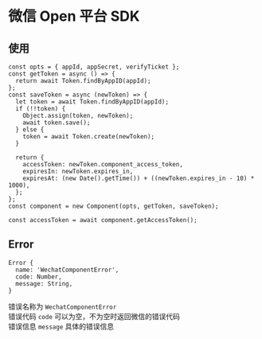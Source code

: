 # 微信 Open 平台 SDK

## 使用
```
const opts = { appId, appSecret, verifyTicket };
const getToken = async () => {
  return await Token.findByAppID(appId);
};
const saveToken = async (newToken) => {
  let token = await Token.findByAppID(appId);
  if (!!token) {
    Object.assign(token, newToken);
    await token.save();
  } else {
    token = await Token.create(newToken);
  }

  return {
    accessToken: newToken.component_access_token,
    expiresIn: newToken.expires_in,
    expiresAt: (new Date().getTime()) + ((newToken.expires_in - 10) * 1000),
  };
};
const component = new Component(opts, getToken, saveToken);

const accessToken = await component.getAccessToken();
```

## Error
```
Error {
  name: 'WechatComponentError',
  code: Number,
  message: String,
}
```

错误名称为 `WechatComponentError`  
错误代码 `code` 可以为空，不为空时返回微信的错误代码  
错误信息 `message` 具体的错误信息